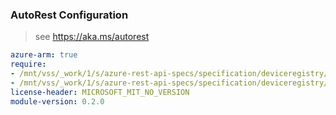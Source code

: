 ### AutoRest Configuration

> see https://aka.ms/autorest

``` yaml
azure-arm: true
require:
- /mnt/vss/_work/1/s/azure-rest-api-specs/specification/deviceregistry/resource-manager/readme.md
- /mnt/vss/_work/1/s/azure-rest-api-specs/specification/deviceregistry/resource-manager/readme.go.md
license-header: MICROSOFT_MIT_NO_VERSION
module-version: 0.2.0
```